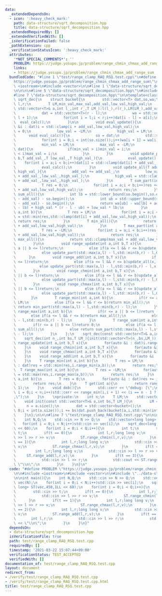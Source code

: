 ```yaml
---
data:
  _extendedDependsOn:
  - icon: ':heavy_check_mark:'
    path: data-structure/sqrt_decomposition.hpp
    title: data-structure/sqrt_decomposition.hpp
  _extendedRequiredBy: []
  _extendedVerifiedWith: []
  _isVerificationFailed: false
  _pathExtension: cpp
  _verificationStatusIcon: ':heavy_check_mark:'
  attributes:
    '*NOT_SPECIAL_COMMENTS*': ''
    PROBLEM: https://judge.yosupo.jp/problem/range_chmin_chmax_add_range_sum
    links:
    - https://judge.yosupo.jp/problem/range_chmin_chmax_add_range_sum
  bundledCode: "#line 1 \"test/range_clamp_RAQ_RSQ.test.cpp\"\n#define PROBLEM \"\
    https://judge.yosupo.jp/problem/range_chmin_chmax_add_range_sum\"\n\n#include\
    \ <iostream>\n#include <vector>\n\n#line 1 \"data-structure/sqrt_decomposition.hpp\"\
    \n\n\n\n#line 5 \"data-structure/sqrt_decomposition.hpp\"\n#include <algorithm>\n\
    #line 7 \"data-structure/sqrt_decomposition.hpp\"\n\ntemplate<class T>\nstruct\
    \ sqrt_dec{\n    struct bucket{\n        std::vector<T> dat,so,wa;\n        int\
    \ l,r;\n        T LM,min_val,max_val,add_val,low_val,high_val;\n        bucket(const\
    \ std::vector<T>& a,int l_,int r_,T LM_):l(l_),r(r_),LM(LM_),add_val(0),low_val(-LM),high_val(LM){\n\
    \            dat = std::vector<T>(r - l);\n            wa = std::vector<T>(r -\
    \ l + 1);\n            for(int i = l;i < r;i++)dat[i - l] = a[i];\n          \
    \  eval_calc();\n        }\n\n        void eval_update(){\n            for(auto\
    \ &i : dat)i = std::clamp(i + add_val,low_val,high_val);\n            add_val\
    \ = 0;\n            low_val = -LM;\n            high_val = LM;\n        }\n  \
    \      void eval_calc(){\n            so = dat;\n            std::sort(so.begin(),so.end());\n\
    \            for(int i = 0;i < int(so.size());i++)wa[i + 1] = wa[i] + so[i];\n\
    \            min_val = LM;\n            max_val = -LM;\n            for(T &i :\
    \ dat){\n                if(min_val > i)min_val = i;\n                if(max_val\
    \ < i)max_val = i;\n            }\n        }\n        void update_part(int a,int\
    \ b,T add_val_,T low_val_,T high_val_){\n            eval_update();\n        \
    \    for(int i = a;i < b;i++)dat[i] = std::clamp(dat[i] + add_val_,low_val_,high_val_);\n\
    \            eval_calc();\n        }\n        void update_all(T add_val_,T low_val_,T\
    \ high_val_){\n            add_val += add_val_;\n            low_val = std::clamp(low_val\
    \ + add_val_,low_val_,high_val_);\n            high_val = std::clamp(high_val\
    \ + add_val_,low_val_,high_val_);\n        }\n        T sum_part(int a,int b){\n\
    \            T res = 0;\n            for(int i = a;i < b;i++)res += std::clamp(dat[i]\
    \ + add_val,low_val,high_val);\n            return res;\n        }\n        T\
    \ sum_all(){\n            int lb = std::lower_bound(so.begin(),so.end(),low_val\
    \ - add_val) - so.begin();\n            int ub = std::upper_bound(so.begin(),so.end(),high_val\
    \ - add_val) - so.begin();\n            return wa[ub] - wa[lb] + add_val * (ub\
    \ - lb) + high_val * (r - l - ub) + low_val * lb;\n        }\n        T min_part(int\
    \ a,int b){\n            T res = LM;\n            for(int i = a;i < b;i++)res\
    \ = std::min(res,std::clamp(dat[i] + add_val,low_val,high_val));\n           \
    \ return res;\n        }\n        T min_all(){\n            return std::clamp(min_val\
    \ + add_val,low_val,high_val);\n        }\n        T max_part(int a,int b){\n\
    \            T res = -LM;\n            for(int i = a;i < b;i++)res = std::max(res,std::clamp(dat[i]\
    \ + add_val,low_val,high_val));\n            return res;\n        }\n        T\
    \ max_all(){\n            return std::clamp(max_val + add_val,low_val,high_val);\n\
    \        }\n\n        void range_update(int a,int b,T x){\n            if(r <=\
    \ a || b <= l)return;\n            else if(a <= l && r <= b)update_all(0,x,x);\n\
    \            else update_part(std::max(a,l) - l,std::min(b,r) - l,0,x,x);\n  \
    \      }\n        void range_add(int a,int b,T x){\n            if(r <= a || b\
    \ <= l)return;\n            else if(a <= l && r <= b)update_all(x,-LM,LM);\n \
    \           else update_part(std::max(a,l) - l,std::min(b,r) - l,x,-LM,LM);\n\
    \        }\n        void range_chmin(int a,int b,T x){\n            if(r <= a\
    \ || b <= l)return;\n            else if(a <= l && r <= b)update_all(0,-LM,x);\n\
    \            else update_part(std::max(a,l) - l,std::min(b,r) - l,0,-LM,x);\n\
    \        }\n        void range_chmax(int a,int b,T x){\n            if(r <= a\
    \ || b <= l)return;\n            else if(a <= l && r <= b)update_all(0,x,LM);\n\
    \            else update_part(std::max(a,l) - l,std::min(b,r) - l,0,x,LM);\n \
    \       }\n        T range_min(int a,int b){\n            if(r <= a || b <= l)return\
    \ LM;\n            else if(a <= l && r <= b)return min_all();\n            else\
    \ return min_part(std::max(a,l) - l,std::min(b,r) - l);\n        }\n        T\
    \ range_max(int a,int b){\n            if(r <= a || b <= l)return -LM;\n     \
    \       else if(a <= l && r <= b)return max_all();\n            else return max_part(std::max(a,l)\
    \ - l,std::min(b,r) - l);\n        }\n        T range_sum(int a,int b){\n    \
    \        if(r <= a || b <= l)return 0;\n            else if(a <= l && r <= b)return\
    \ sum_all();\n            else return sum_part(std::max(a,l) - l,std::min(b,r)\
    \ - l);\n        }\n    };\n    sqrt_dec(const std::vector<T>& a,int bs,T LM_){init(a,bs,LM_);}\n\
    \    sqrt_dec(int n_,int bs,T LM_){init(std::vector<T>(n_,bs,LM_));}\n    void\
    \ range_update(int a,int b,T x){\n        for(auto &i : dat)i.range_update(a,b,x);\n\
    \    }\n    void range_chmin(int a,int b,T x){\n        for(auto &i : dat)i.range_chmin(a,b,x);\n\
    \    }\n    void range_chmax(int a,int b,T x){\n        for(auto &i : dat)i.range_chmax(a,b,x);\n\
    \    }\n    void range_add(int a,int b,T x){\n        for(auto &i : dat)i.range_add(a,b,x);\n\
    \    }\n    T range_min(int a,int b){\n        T res = LM;\n        for(auto &i\
    \ : dat)res = std::min(res,i.range_min(a,b));\n        return res;\n    }\n  \
    \  T range_max(int a,int b){\n        T res = -LM;\n        for(auto &i : dat)res\
    \ = std::max(res,i.range_max(a,b));\n        return res;\n    }\n    T range_sum(int\
    \ a,int b){\n        T res = 0;\n        for(auto &i : dat)res += i.range_sum(a,b);\n\
    \        return res;\n    }\n    T get(int a){\n        return range_min(a,a +\
    \ 1);\n    }\n    void deb(){\n        std::cerr << \"debug: [\";\n        for(int\
    \ i = 0;i < n;i++)std::cerr << range_min(i,i + 1) << (i == n - 1 ? \"]\\n\":\"\
    ,\");\n    }\n    \nprivate:\n    int n;\n    T LM;\n    std::vector<bucket> dat;\n\
    \    void init(const std::vector<T>& a,int bs,T LM_){\n        LM = LM_;\n   \
    \     n = a.size();\n        dat = std::vector<bucket>();\n        for(int i =\
    \ 0;i < int(a.size());i += bs)dat.push_back(bucket(a,i,std::min(int(i + bs),int(a.size())),LM));\n\
    \    }\n};\n\n\n#line 7 \"test/range_clamp_RAQ_RSQ.test.cpp\"\n\nint main(){\n\
    \    int N,Q;\n    std::cin >> N >> Q;\n    std::vector<long long> vec(N);\n \
    \   for(int i = 0;i < N;i++)std::cin >> vec[i];\n    sqrt_dec<long long> ST(vec,450,1LL\
    \ << 60);\n    for(int i = 0;i < Q;i++){\n        int t;\n        std::cin >>\
    \ t;\n        if(t == 0){\n            int l,r;long long v;\n            std::cin\
    \ >> l >> r >> v;\n            ST.range_chmin(l,r,v);\n        }\n        if(t\
    \ == 1){\n            int l,r;long long v;\n            std::cin >> l >> r >>\
    \ v;\n            ST.range_chmax(l,r,v);\n        }\n        if(t == 2){\n   \
    \         int l,r;long long v;\n            std::cin >> l >> r >> v;\n       \
    \     ST.range_add(l,r,v);\n        }\n        if(t == 3){\n            int l,r;\n\
    \            std::cin >> l >> r;\n            std::cout << ST.range_sum(l,r) <<\
    \ \"\\n\";\n        }\n    }\n}\n"
  code: "#define PROBLEM \"https://judge.yosupo.jp/problem/range_chmin_chmax_add_range_sum\"\
    \n\n#include <iostream>\n#include <vector>\n\n#include \"../data-structure/sqrt_decomposition.hpp\"\
    \n\nint main(){\n    int N,Q;\n    std::cin >> N >> Q;\n    std::vector<long long>\
    \ vec(N);\n    for(int i = 0;i < N;i++)std::cin >> vec[i];\n    sqrt_dec<long\
    \ long> ST(vec,450,1LL << 60);\n    for(int i = 0;i < Q;i++){\n        int t;\n\
    \        std::cin >> t;\n        if(t == 0){\n            int l,r;long long v;\n\
    \            std::cin >> l >> r >> v;\n            ST.range_chmin(l,r,v);\n  \
    \      }\n        if(t == 1){\n            int l,r;long long v;\n            std::cin\
    \ >> l >> r >> v;\n            ST.range_chmax(l,r,v);\n        }\n        if(t\
    \ == 2){\n            int l,r;long long v;\n            std::cin >> l >> r >>\
    \ v;\n            ST.range_add(l,r,v);\n        }\n        if(t == 3){\n     \
    \       int l,r;\n            std::cin >> l >> r;\n            std::cout << ST.range_sum(l,r)\
    \ << \"\\n\";\n        }\n    }\n}"
  dependsOn:
  - data-structure/sqrt_decomposition.hpp
  isVerificationFile: true
  path: test/range_clamp_RAQ_RSQ.test.cpp
  requiredBy: []
  timestamp: '2021-03-22 15:07:44+09:00'
  verificationStatus: TEST_ACCEPTED
  verifiedWith: []
documentation_of: test/range_clamp_RAQ_RSQ.test.cpp
layout: document
redirect_from:
- /verify/test/range_clamp_RAQ_RSQ.test.cpp
- /verify/test/range_clamp_RAQ_RSQ.test.cpp.html
title: test/range_clamp_RAQ_RSQ.test.cpp
---
```

